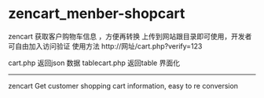 # zencart_menber-shopcart
zencart 获取客户购物车信息 ，方便再转换
上传到网站跟目录即可使用，开发者可自由加入访问验证
使用方法 http://网址/cart.php?verify=123


cart.php 返回json 数据
tablecart.php 返回table 界面化  

-------------------------------------------------
zencart Get customer shopping cart information, easy to re conversion
